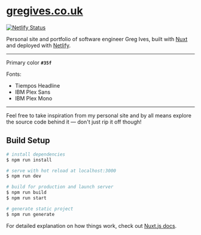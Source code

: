 # [gregives.co.uk](https://gregives.co.uk)

[![Netlify Status](https://api.netlify.com/api/v1/badges/9d27f2de-e50e-4a8c-a262-6a24e4a663a8/deploy-status)](https://app.netlify.com/sites/gregives/deploys)

Personal site and portfolio of software engineer Greg Ives, built with [Nuxt](https://nuxtjs.org) and deployed with [Netlify](https://netlify.com).

---

Primary color **`#35f`**

Fonts:
- Tiempos Headline
- IBM Plex Sans
- IBM Plex Mono

---

Feel free to take inspiration from my personal site and by all means explore the source code behind it &mdash; don't just rip it off though!

## Build Setup

``` bash
# install dependencies
$ npm run install

# serve with hot reload at localhost:3000
$ npm run dev

# build for production and launch server
$ npm run build
$ npm run start

# generate static project
$ npm run generate
```

For detailed explanation on how things work, check out [Nuxt.js docs](https://nuxtjs.org).
